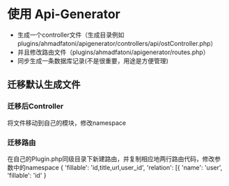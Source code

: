 # 使用 Api-Generator

* 生成一个controller文件（生成目录例如plugins/ahmadfatoni/apigenerator/controllers/api/ostController.php）
* 并且修改路由文件（plugins/ahmadfatoni/apigenerator/routes.php）
* 同步生成一条数据库记录(不是很重要，用途是方便管理)

## 迁移默认生成文件

### 迁移后Controller

将文件移动到自己的模块，修改namespace

### 迁移路由

 在自己的Plugin.php同级目录下新建路由，并复制相应地两行路由代码，修改参数中的namespace
 { 'fillable': 'id,title,url,user_id', 'relation': [{ 'name': 'user', 'fillable': 'id' }
